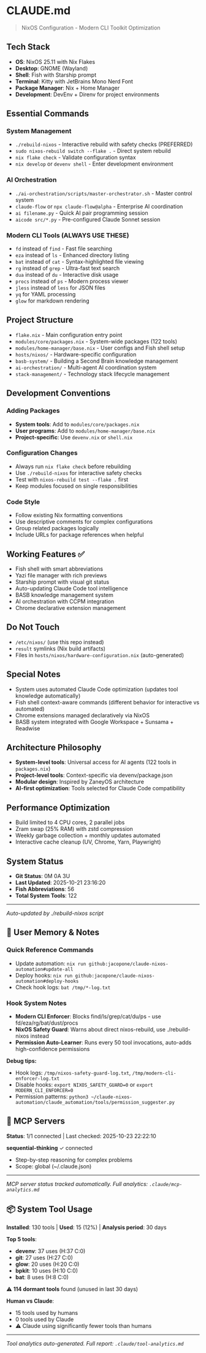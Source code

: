 # CLAUDE.md

> NixOS Configuration - Modern CLI Toolkit Optimization

## Tech Stack
- **OS**: NixOS 25.11 with Nix Flakes
- **Desktop**: GNOME (Wayland)
- **Shell**: Fish with Starship prompt
- **Terminal**: Kitty with JetBrains Mono Nerd Font
- **Package Manager**: Nix + Home Manager
- **Development**: DevEnv + Direnv for project environments

## Essential Commands

### System Management
- `./rebuild-nixos` - Interactive rebuild with safety checks (PREFERRED)
- `sudo nixos-rebuild switch --flake .` - Direct system rebuild
- `nix flake check` - Validate configuration syntax
- `nix develop` or `devenv shell` - Enter development environment

### AI Orchestration
- `./ai-orchestration/scripts/master-orchestrator.sh` - Master control system
- `claude-flow` or `npx claude-flow@alpha` - Enterprise AI coordination
- `ai filename.py` - Quick AI pair programming session
- `aicode src/*.py` - Pre-configured Claude Sonnet session

### Modern CLI Tools (ALWAYS USE THESE)
- `fd` instead of `find` - Fast file searching
- `eza` instead of `ls` - Enhanced directory listing
- `bat` instead of `cat` - Syntax-highlighted file viewing
- `rg` instead of `grep` - Ultra-fast text search
- `dua` instead of `du` - Interactive disk usage
- `procs` instead of `ps` - Modern process viewer
- `jless` instead of `less` for JSON files
- `yq` for YAML processing
- `glow` for markdown rendering

## Project Structure
- `flake.nix` - Main configuration entry point
- `modules/core/packages.nix` - System-wide packages (122 tools)
- `modules/home-manager/base.nix` - User configs and Fish shell setup
- `hosts/nixos/` - Hardware-specific configuration
- `basb-system/` - Building a Second Brain knowledge management
- `ai-orchestration/` - Multi-agent AI coordination system
- `stack-management/` - Technology stack lifecycle management

## Development Conventions

### Adding Packages
- **System tools**: Add to `modules/core/packages.nix`
- **User programs**: Add to `modules/home-manager/base.nix`
- **Project-specific**: Use `devenv.nix` or `shell.nix`

### Configuration Changes
- Always run `nix flake check` before rebuilding
- Use `./rebuild-nixos` for interactive safety checks
- Test with `nixos-rebuild test --flake .` first
- Keep modules focused on single responsibilities

### Code Style
- Follow existing Nix formatting conventions
- Use descriptive comments for complex configurations
- Group related packages logically
- Include URLs for package references when helpful

## Working Features ✅
- Fish shell with smart abbreviations
- Yazi file manager with rich previews
- Starship prompt with visual git status
- Auto-updating Claude Code tool intelligence
- BASB knowledge management system
- AI orchestration with CCPM integration
- Chrome declarative extension management

## Do Not Touch
- `/etc/nixos/` (use this repo instead)
- `result` symlinks (Nix build artifacts)
- Files in `hosts/nixos/hardware-configuration.nix` (auto-generated)

## Special Notes
- System uses automated Claude Code optimization (updates tool knowledge automatically)
- Fish shell context-aware commands (different behavior for interactive vs automated)
- Chrome extensions managed declaratively via NixOS
- BASB system integrated with Google Workspace + Sunsama + Readwise

## Architecture Philosophy
- **System-level tools**: Universal access for AI agents (122 tools in `packages.nix`)
- **Project-level tools**: Context-specific via devenv/package.json
- **Modular design**: Inspired by ZaneyOS architecture
- **AI-first optimization**: Tools selected for Claude Code compatibility

## Performance Optimization
- Build limited to 4 CPU cores, 2 parallel jobs
- Zram swap (25% RAM) with zstd compression
- Weekly garbage collection + monthly updates automated
- Interactive cache cleanup (UV, Chrome, Yarn, Playwright)

## System Status
- **Git Status**: 0M 0A 3U
- **Last Updated**: 2025-10-21 23:16:20
- **Fish Abbreviations**: 56
- **Total System Tools**: 122

---
*Auto-updated by ./rebuild-nixos script*

## 📝 User Memory & Notes
<!-- USER_MEMORY_START -->
<!-- This section preserves your personal notes and #memory entries across rebuilds -->
<!-- Add your content below this line -->

### Quick Reference Commands
- Update automation: `nix run github:jacopone/claude-nixos-automation#update-all`
- Deploy hooks: `nix run github:jacopone/claude-nixos-automation#deploy-hooks`
- Check hook logs: `bat /tmp/*-log.txt`

### Hook System Notes
- **Modern CLI Enforcer**: Blocks find/ls/grep/cat/du/ps - use fd/eza/rg/bat/dust/procs
- **NixOS Safety Guard**: Warns about direct nixos-rebuild, use ./rebuild-nixos instead
- **Permission Auto-Learner**: Runs every 50 tool invocations, auto-adds high-confidence permissions

**Debug tips:**
- Hook logs: `/tmp/nixos-safety-guard-log.txt`, `/tmp/modern-cli-enforcer-log.txt`
- Disable hooks: `export NIXOS_SAFETY_GUARD=0` or `export MODERN_CLI_ENFORCER=0`
- Permission patterns: `python3 ~/claude-nixos-automation/claude_automation/tools/permission_suggester.py`

<!-- USER_MEMORY_END -->

## 🔌 MCP Servers

**Status**: 1/1 connected | Last checked: 2025-10-23 22:22:10

**sequential-thinking** ✓ connected
   - Step-by-step reasoning for complex problems
   - Scope: global (~/.claude.json)


---
*MCP server status tracked automatically. Full analytics: `.claude/mcp-analytics.md`*

## 📦 System Tool Usage

**Installed**: 130 tools | **Used**: 15 (12%) | **Analysis period**: 30 days

**Top 5 tools**:
- **devenv**: 37 uses (H:37 C:0)
- **git**: 27 uses (H:27 C:0)
- **glow**: 20 uses (H:20 C:0)
- **bpkit**: 10 uses (H:10 C:0)
- **bat**: 8 uses (H:8 C:0)

⚠️ **114 dormant tools** found (unused in last 30 days)

**Human vs Claude**:
- 15 tools used by humans
- 0 tools used by Claude
- ⚠️ Claude using significantly fewer tools than humans

---
*Tool analytics auto-generated. Full report: `.claude/tool-analytics.md`*
